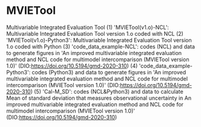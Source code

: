 # MVIETool
Multivariable Integrated Evaluation Tool
(1) 'MVIETool(v1.o)-NCL': Multivariable Integrated Evaluation Tool version 1.o coded with NCL
(2) 'MVIETool(v1.o)-Python3': Multivariable Integrated Evaluation Tool version 1.o coded with Python
(3) 'code_data_example-NCL': codes (NCL) and data to generate figures in 'An improved multivariable integrated evaluation method and NCL code for multimodel intercomparison (MVIETool version 1.0)' (DIO:https://doi.org/10.5194/gmd-2020-310)
(4) 'code_data_example-Python3': codes (Python3) and data to generate figures in 'An improved multivariable integrated evaluation method and NCL code for multimodel intercomparison (MVIETool version 1.0)' (DIO:https://doi.org/10.5194/gmd-2020-310)
(5) 'Cal-M_SD': codes (NCL&Python3) and data to calculate Mean of standard deviation that measures observational uncertainty in An improved multivariable integrated evaluation method and NCL code for multimodel intercomparison (MVIETool version 1.0)' (DIO:https://doi.org/10.5194/gmd-2020-310)

